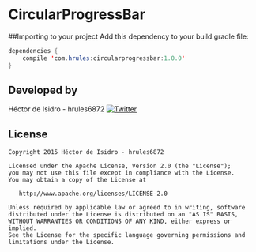 CircularProgressBar
===== 

##Importing to your project
Add this dependency to your build.gradle file:
```java
dependencies {
    compile 'com.hrules:circularprogressbar:1.0.0'
}
```

Developed by
-------
Héctor de Isidro - hrules6872 [![Twitter](http://img.shields.io/badge/contact-@h_rules-blue.svg?style=flat)](http://twitter.com/h_rules)

License
-------
    Copyright 2015 Héctor de Isidro - hrules6872

    Licensed under the Apache License, Version 2.0 (the "License");
    you may not use this file except in compliance with the License.
    You may obtain a copy of the License at

       http://www.apache.org/licenses/LICENSE-2.0

    Unless required by applicable law or agreed to in writing, software
    distributed under the License is distributed on an "AS IS" BASIS,
    WITHOUT WARRANTIES OR CONDITIONS OF ANY KIND, either express or implied.
    See the License for the specific language governing permissions and
    limitations under the License.
